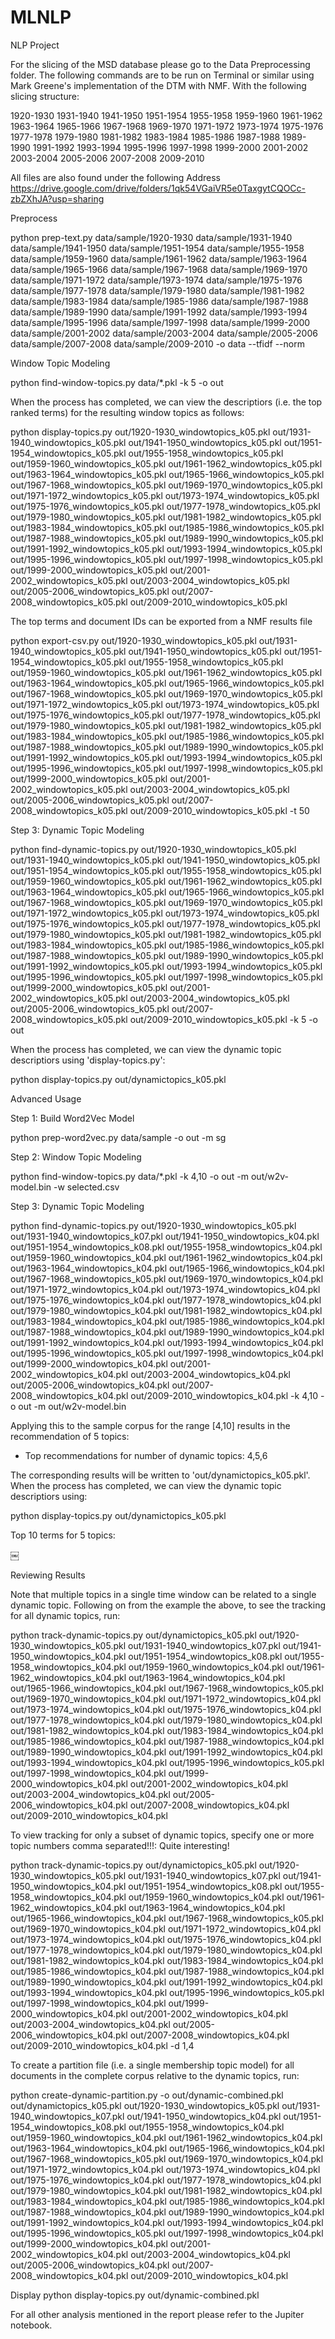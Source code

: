 # MLNLP
NLP Project

For the slicing of the MSD database please go to the Data Preprocessing folder. The following commands are to be run on Terminal or similar using Mark Greene's implementation of the DTM with NMF. With the following slicing structure:

1920-1930
1931-1940
1941-1950
1951-1954
1955-1958
1959-1960
1961-1962
1963-1964
1965-1966
1967-1968
1969-1970
1971-1972
1973-1974
1975-1976
1977-1978
1979-1980
1981-1982
1983-1984
1985-1986
1987-1988
1989-1990
1991-1992
1993-1994
1995-1996
1997-1998
1999-2000
2001-2002
2003-2004
2005-2006
2007-2008
2009-2010

All files are also found under the following Address https://drive.google.com/drive/folders/1qk54VGaiVR5e0TaxgytCQOCc-zbZXhJA?usp=sharing


Preprocess

python prep-text.py data/sample/1920-1930 data/sample/1931-1940 data/sample/1941-1950 data/sample/1951-1954 data/sample/1955-1958 data/sample/1959-1960 data/sample/1961-1962 data/sample/1963-1964 data/sample/1965-1966 data/sample/1967-1968 data/sample/1969-1970 data/sample/1971-1972 data/sample/1973-1974 data/sample/1975-1976 data/sample/1977-1978 data/sample/1979-1980 data/sample/1981-1982 data/sample/1983-1984 data/sample/1985-1986 data/sample/1987-1988 data/sample/1989-1990 data/sample/1991-1992 data/sample/1993-1994 data/sample/1995-1996 data/sample/1997-1998 data/sample/1999-2000 data/sample/2001-2002 data/sample/2003-2004 data/sample/2005-2006 data/sample/2007-2008 data/sample/2009-2010 -o data --tfidf --norm

Window Topic Modeling

python find-window-topics.py data/*.pkl -k 5 -o out

When the process has completed, we can view the descriptiors (i.e. the top ranked terms) for the resulting window topics as follows:

python display-topics.py out/1920-1930_windowtopics_k05.pkl out/1931-1940_windowtopics_k05.pkl out/1941-1950_windowtopics_k05.pkl out/1951-1954_windowtopics_k05.pkl out/1955-1958_windowtopics_k05.pkl out/1959-1960_windowtopics_k05.pkl out/1961-1962_windowtopics_k05.pkl out/1963-1964_windowtopics_k05.pkl out/1965-1966_windowtopics_k05.pkl out/1967-1968_windowtopics_k05.pkl out/1969-1970_windowtopics_k05.pkl out/1971-1972_windowtopics_k05.pkl out/1973-1974_windowtopics_k05.pkl out/1975-1976_windowtopics_k05.pkl out/1977-1978_windowtopics_k05.pkl out/1979-1980_windowtopics_k05.pkl out/1981-1982_windowtopics_k05.pkl out/1983-1984_windowtopics_k05.pkl out/1985-1986_windowtopics_k05.pkl out/1987-1988_windowtopics_k05.pkl out/1989-1990_windowtopics_k05.pkl out/1991-1992_windowtopics_k05.pkl out/1993-1994_windowtopics_k05.pkl out/1995-1996_windowtopics_k05.pkl out/1997-1998_windowtopics_k05.pkl out/1999-2000_windowtopics_k05.pkl out/2001-2002_windowtopics_k05.pkl out/2003-2004_windowtopics_k05.pkl out/2005-2006_windowtopics_k05.pkl out/2007-2008_windowtopics_k05.pkl out/2009-2010_windowtopics_k05.pkl


The top terms and document IDs can be exported from a NMF results file

python export-csv.py out/1920-1930_windowtopics_k05.pkl out/1931-1940_windowtopics_k05.pkl out/1941-1950_windowtopics_k05.pkl out/1951-1954_windowtopics_k05.pkl out/1955-1958_windowtopics_k05.pkl out/1959-1960_windowtopics_k05.pkl out/1961-1962_windowtopics_k05.pkl out/1963-1964_windowtopics_k05.pkl out/1965-1966_windowtopics_k05.pkl out/1967-1968_windowtopics_k05.pkl out/1969-1970_windowtopics_k05.pkl out/1971-1972_windowtopics_k05.pkl out/1973-1974_windowtopics_k05.pkl out/1975-1976_windowtopics_k05.pkl out/1977-1978_windowtopics_k05.pkl out/1979-1980_windowtopics_k05.pkl out/1981-1982_windowtopics_k05.pkl out/1983-1984_windowtopics_k05.pkl out/1985-1986_windowtopics_k05.pkl out/1987-1988_windowtopics_k05.pkl out/1989-1990_windowtopics_k05.pkl out/1991-1992_windowtopics_k05.pkl out/1993-1994_windowtopics_k05.pkl out/1995-1996_windowtopics_k05.pkl out/1997-1998_windowtopics_k05.pkl out/1999-2000_windowtopics_k05.pkl out/2001-2002_windowtopics_k05.pkl out/2003-2004_windowtopics_k05.pkl out/2005-2006_windowtopics_k05.pkl out/2007-2008_windowtopics_k05.pkl out/2009-2010_windowtopics_k05.pkl -t 50



Step 3: Dynamic Topic Modeling

python find-dynamic-topics.py out/1920-1930_windowtopics_k05.pkl out/1931-1940_windowtopics_k05.pkl out/1941-1950_windowtopics_k05.pkl out/1951-1954_windowtopics_k05.pkl out/1955-1958_windowtopics_k05.pkl out/1959-1960_windowtopics_k05.pkl out/1961-1962_windowtopics_k05.pkl out/1963-1964_windowtopics_k05.pkl out/1965-1966_windowtopics_k05.pkl out/1967-1968_windowtopics_k05.pkl out/1969-1970_windowtopics_k05.pkl out/1971-1972_windowtopics_k05.pkl out/1973-1974_windowtopics_k05.pkl out/1975-1976_windowtopics_k05.pkl out/1977-1978_windowtopics_k05.pkl out/1979-1980_windowtopics_k05.pkl out/1981-1982_windowtopics_k05.pkl out/1983-1984_windowtopics_k05.pkl out/1985-1986_windowtopics_k05.pkl out/1987-1988_windowtopics_k05.pkl out/1989-1990_windowtopics_k05.pkl out/1991-1992_windowtopics_k05.pkl out/1993-1994_windowtopics_k05.pkl out/1995-1996_windowtopics_k05.pkl out/1997-1998_windowtopics_k05.pkl out/1999-2000_windowtopics_k05.pkl out/2001-2002_windowtopics_k05.pkl out/2003-2004_windowtopics_k05.pkl out/2005-2006_windowtopics_k05.pkl out/2007-2008_windowtopics_k05.pkl out/2009-2010_windowtopics_k05.pkl -k 5 -o out


When the process has completed, we can view the dynamic topic descriptiors using 'display-topics.py':


python display-topics.py out/dynamictopics_k05.pkl



Advanced Usage

Step 1: Build Word2Vec Model

python prep-word2vec.py data/sample -o out -m sg
	

Step 2: Window Topic Modeling

python find-window-topics.py data/*.pkl -k 4,10 -o out -m out/w2v-model.bin -w selected.csv


Step 3: Dynamic Topic Modeling


python find-dynamic-topics.py out/1920-1930_windowtopics_k05.pkl out/1931-1940_windowtopics_k07.pkl out/1941-1950_windowtopics_k04.pkl out/1951-1954_windowtopics_k08.pkl out/1955-1958_windowtopics_k04.pkl out/1959-1960_windowtopics_k04.pkl out/1961-1962_windowtopics_k04.pkl out/1963-1964_windowtopics_k04.pkl out/1965-1966_windowtopics_k04.pkl out/1967-1968_windowtopics_k05.pkl out/1969-1970_windowtopics_k04.pkl out/1971-1972_windowtopics_k04.pkl out/1973-1974_windowtopics_k04.pkl out/1975-1976_windowtopics_k04.pkl out/1977-1978_windowtopics_k04.pkl out/1979-1980_windowtopics_k04.pkl out/1981-1982_windowtopics_k04.pkl out/1983-1984_windowtopics_k04.pkl out/1985-1986_windowtopics_k04.pkl out/1987-1988_windowtopics_k04.pkl out/1989-1990_windowtopics_k04.pkl out/1991-1992_windowtopics_k04.pkl out/1993-1994_windowtopics_k04.pkl out/1995-1996_windowtopics_k05.pkl out/1997-1998_windowtopics_k04.pkl out/1999-2000_windowtopics_k04.pkl out/2001-2002_windowtopics_k04.pkl out/2003-2004_windowtopics_k04.pkl out/2005-2006_windowtopics_k04.pkl out/2007-2008_windowtopics_k04.pkl out/2009-2010_windowtopics_k04.pkl -k 4,10 -o out -m out/w2v-model.bin 

Applying this to the sample corpus for the range [4,10] results in the recommendation of 5 topics:

- Top recommendations for number of dynamic topics: 4,5,6

The corresponding results will be written to 'out/dynamictopics_k05.pkl'. When the process has completed, we can view the dynamic topic descriptiors using:

python display-topics.py out/dynamictopics_k05.pkl

Top 10 terms for 5 topics:

￼


Reviewing Results


Note that multiple topics in a single time window can be related to a single dynamic topic. Following on from the example the above, to see the tracking for all dynamic topics, run:

python track-dynamic-topics.py  out/dynamictopics_k05.pkl out/1920-1930_windowtopics_k05.pkl out/1931-1940_windowtopics_k07.pkl out/1941-1950_windowtopics_k04.pkl out/1951-1954_windowtopics_k08.pkl out/1955-1958_windowtopics_k04.pkl out/1959-1960_windowtopics_k04.pkl out/1961-1962_windowtopics_k04.pkl out/1963-1964_windowtopics_k04.pkl out/1965-1966_windowtopics_k04.pkl out/1967-1968_windowtopics_k05.pkl out/1969-1970_windowtopics_k04.pkl out/1971-1972_windowtopics_k04.pkl out/1973-1974_windowtopics_k04.pkl out/1975-1976_windowtopics_k04.pkl out/1977-1978_windowtopics_k04.pkl out/1979-1980_windowtopics_k04.pkl out/1981-1982_windowtopics_k04.pkl out/1983-1984_windowtopics_k04.pkl out/1985-1986_windowtopics_k04.pkl out/1987-1988_windowtopics_k04.pkl out/1989-1990_windowtopics_k04.pkl out/1991-1992_windowtopics_k04.pkl out/1993-1994_windowtopics_k04.pkl out/1995-1996_windowtopics_k05.pkl out/1997-1998_windowtopics_k04.pkl out/1999-2000_windowtopics_k04.pkl out/2001-2002_windowtopics_k04.pkl out/2003-2004_windowtopics_k04.pkl out/2005-2006_windowtopics_k04.pkl out/2007-2008_windowtopics_k04.pkl out/2009-2010_windowtopics_k04.pkl


To view tracking for only a subset of dynamic topics, specify one or more topic numbers comma separated!!!: Quite interesting! 

python track-dynamic-topics.py out/dynamictopics_k05.pkl out/1920-1930_windowtopics_k05.pkl out/1931-1940_windowtopics_k07.pkl out/1941-1950_windowtopics_k04.pkl out/1951-1954_windowtopics_k08.pkl out/1955-1958_windowtopics_k04.pkl out/1959-1960_windowtopics_k04.pkl out/1961-1962_windowtopics_k04.pkl out/1963-1964_windowtopics_k04.pkl out/1965-1966_windowtopics_k04.pkl out/1967-1968_windowtopics_k05.pkl out/1969-1970_windowtopics_k04.pkl out/1971-1972_windowtopics_k04.pkl out/1973-1974_windowtopics_k04.pkl out/1975-1976_windowtopics_k04.pkl out/1977-1978_windowtopics_k04.pkl out/1979-1980_windowtopics_k04.pkl out/1981-1982_windowtopics_k04.pkl out/1983-1984_windowtopics_k04.pkl out/1985-1986_windowtopics_k04.pkl out/1987-1988_windowtopics_k04.pkl out/1989-1990_windowtopics_k04.pkl out/1991-1992_windowtopics_k04.pkl out/1993-1994_windowtopics_k04.pkl out/1995-1996_windowtopics_k05.pkl out/1997-1998_windowtopics_k04.pkl out/1999-2000_windowtopics_k04.pkl out/2001-2002_windowtopics_k04.pkl out/2003-2004_windowtopics_k04.pkl out/2005-2006_windowtopics_k04.pkl out/2007-2008_windowtopics_k04.pkl out/2009-2010_windowtopics_k04.pkl -d 1,4

To create a partition file (i.e. a single membership topic model) for all documents in the complete corpus relative to the dynamic topics, run:



python create-dynamic-partition.py -o out/dynamic-combined.pkl out/dynamictopics_k05.pkl out/1920-1930_windowtopics_k05.pkl out/1931-1940_windowtopics_k07.pkl out/1941-1950_windowtopics_k04.pkl out/1951-1954_windowtopics_k08.pkl out/1955-1958_windowtopics_k04.pkl out/1959-1960_windowtopics_k04.pkl out/1961-1962_windowtopics_k04.pkl out/1963-1964_windowtopics_k04.pkl out/1965-1966_windowtopics_k04.pkl out/1967-1968_windowtopics_k05.pkl out/1969-1970_windowtopics_k04.pkl out/1971-1972_windowtopics_k04.pkl out/1973-1974_windowtopics_k04.pkl out/1975-1976_windowtopics_k04.pkl out/1977-1978_windowtopics_k04.pkl out/1979-1980_windowtopics_k04.pkl out/1981-1982_windowtopics_k04.pkl out/1983-1984_windowtopics_k04.pkl out/1985-1986_windowtopics_k04.pkl out/1987-1988_windowtopics_k04.pkl out/1989-1990_windowtopics_k04.pkl out/1991-1992_windowtopics_k04.pkl out/1993-1994_windowtopics_k04.pkl out/1995-1996_windowtopics_k05.pkl out/1997-1998_windowtopics_k04.pkl out/1999-2000_windowtopics_k04.pkl out/2001-2002_windowtopics_k04.pkl out/2003-2004_windowtopics_k04.pkl out/2005-2006_windowtopics_k04.pkl out/2007-2008_windowtopics_k04.pkl out/2009-2010_windowtopics_k04.pkl


Display
python display-topics.py out/dynamic-combined.pkl


For all other analysis mentioned in the report please refer to the Jupiter notebook.
